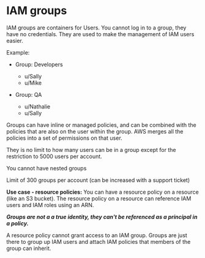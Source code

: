 # IAM groups

IAM groups are containers for Users. You cannot log in to a group, they have no credentials.  They are used to make the management of IAM users easier.

Example:

* Group: Developers
  * u/Sally
  * u/Mike

* Group: QA
  * u/Nathalie
  * u/Sally

Groups can have inline or managed policies, and can be combined with the policies that are also on the user within the group.  AWS merges all the policies into a set of permissions on that user.

They is no limit to how many users can be in a group except for the restriction to 5000 users per account.

You cannot have nested groups

Limit of 300 groups per account (can be increased with a support ticket)

**Use case - resource policies:**
You can have a resource policy on a resource (like an S3 bucket). The resource policy on a resource can reference IAM users and IAM roles using an ARN.  

***Groups are not a a true identity, they can't be referenced as a principal in a policy.***

A resource policy cannot grant access to an IAM group.  Groups are just there to group up IAM users and attach IAM policies that members of the group can inherit.
